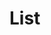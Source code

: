 # List

<pre hidden>
<h2 class="ds-heading ds-heading--xs ds-heading--spacing" id=":ra8:">List</h2>
<ul class="ds-paragraph ds-paragraph--md ds-line-height--md ds-list ds-list--md" aria-labelledby=":ra8:">
  <li class="ds-list__item">List Item 1</li>
  <li class="ds-list__item">List Item 2</li>
  <li class="ds-list__item">List Item 3</li>
</ul>
</pre>
<Story />